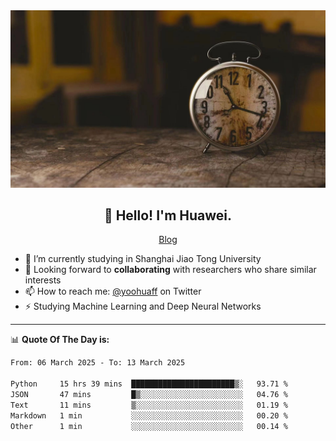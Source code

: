 <div align="center">
  <a href="https://github.com/JHW5981">
    <img src="./assets/background.jpg">
  </a>
</div>

<h2 align="center">👋 Hello! I'm Huawei.</h2>
<p align="center">
  <a href="https://blog.csdn.net/Edward__J?spm=1000.2115.3001.5343">Blog</a>
</p>


- 🔭 I’m currently studying in Shanghai Jiao Tong University
- 💬 Looking forward to **collaborating** with researchers who share similar interests
- 📫 How to reach me: [@yoohuaff](https://twitter.com/yoohuaff) on Twitter
- ⚡ Studying Machine Learning and Deep Neural Networks

-------
📊 **Quote Of The Day is:**
<!--START_SECTION:waka-->

```txt
From: 06 March 2025 - To: 13 March 2025

Python     15 hrs 39 mins  ███████████████████████▒░   93.71 %
JSON       47 mins         █▒░░░░░░░░░░░░░░░░░░░░░░░   04.76 %
Text       11 mins         ▒░░░░░░░░░░░░░░░░░░░░░░░░   01.19 %
Markdown   1 min           ░░░░░░░░░░░░░░░░░░░░░░░░░   00.20 %
Other      1 min           ░░░░░░░░░░░░░░░░░░░░░░░░░   00.14 %
```

<!--END_SECTION:waka-->
